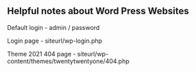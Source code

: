 ## Helpful notes about Word Press Websites

Default login - admin / password

Login page - siteurl/wp-login.php

Theme 2021 404 page - siteurl/wp-content/themes/twentytwentyone/404.php
